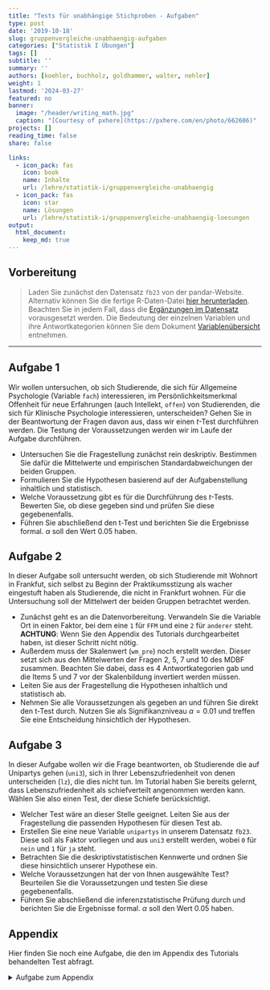 ```yaml
---
title: "Tests für unabhängige Stichproben - Aufgaben" 
type: post
date: '2019-10-18' 
slug: gruppenvergleiche-unabhaengig-aufgaben
categories: ["Statistik I Übungen"] 
tags: [] 
subtitle: ''
summary: '' 
authors: [koehler, buchholz, goldhammer, walter, nehler]
weight: 1
lastmod: '2024-03-27'
featured: no
banner:
  image: "/header/writing_math.jpg"
  caption: "[Courtesy of pxhere](https://pxhere.com/en/photo/662606)"
projects: []
reading_time: false
share: false

links:
  - icon_pack: fas
    icon: book
    name: Inhalte
    url: /lehre/statistik-i/gruppenvergleiche-unabhaengig
  - icon_pack: fas
    icon: star
    name: Lösungen
    url: /lehre/statistik-i/gruppenvergleiche-unabhaengig-loesungen
output:
  html_document:
    keep_md: true
---
```




## Vorbereitung

> Laden Sie zunächst den Datensatz `fb23` von der pandar-Website. Alternativ können Sie die fertige R-Daten-Datei [<i class="fas fa-download"></i> hier herunterladen](/daten/fb23.rda). Beachten Sie in jedem Fall, dass die [Ergänzungen im Datensatz](/lehre/statistik-i/gruppenvergleiche-unabhaengig/#prep) vorausgesetzt werden. Die Bedeutung der einzelnen Variablen und ihre Antwortkategorien können Sie dem Dokument [Variablenübersicht](/lehre/statistik-i/variablen.pdf) entnehmen.

***

## Aufgabe 1
Wir wollen untersuchen, ob sich Studierende, die sich für Allgemeine Psychologie (Variable `fach`) interessieren, im Persönlichkeitsmerkmal Offenheit für neue Erfahrungen (auch Intellekt, `offen`) von Studierenden, die sich für Klinische Psychologie interessieren, unterscheiden? Gehen Sie in der Beantwortung der Fragen davon aus, dass wir einen $t$-Test durchführen werden. Die Testung der Voraussetzungen werden wir im Laufe der Aufgabe durchführen.

* Untersuchen Sie die Fragestellung zunächst rein deskriptiv. Bestimmen Sie dafür die Mittelwerte und empirischen Standardabweichungen der beiden Gruppen. 
* Formulieren Sie die Hypothesen basierend auf der Aufgabenstellung inhaltlich und statistisch.
* Welche Voraussetzung gibt es für die Durchführung des $t$-Tests. Bewerten Sie, ob diese gegeben sind und prüfen Sie diese gegebenenfalls.
* Führen Sie abschließend den t-Test und berichten Sie die Ergebnisse formal. $\alpha$ soll den Wert 0.05 haben.


## Aufgabe 2

In dieser Aufgabe soll untersucht werden, ob sich Studierende mit Wohnort in Frankfut, sich selbst zu Beginn der Praktikumsstizung als wacher eingestuft haben als Studierende, die nicht in Frankfurt wohnen. Für die Untersuchung soll der Mittelwert der beiden Gruppen betrachtet werden.

* Zunächst geht es an die Datenvorbereitung. Verwandeln Sie die Variable Ort in einen Faktor, bei dem eine `1` für `FFM` und eine `2` für `anderer` steht. **ACHTUNG**: Wenn Sie den Appendix des Tutorials durchgearbeitet haben, ist dieser Schritt nicht nötig.
* Außerdem muss der Skalenwert (`wm_pre`) noch erstellt werden. Dieser setzt sich aus den Mittelwerten der Fragen 2, 5, 7 und 10 des MDBF zusammen. Beachten Sie dabei, dass es 4 Antwortkategorien gab und die Items 5 und 7 vor der Skalenbildung invertiert werden müssen.
* Leiten Sie aus der Fragestellung die Hypothesen inhaltlich und statistisch ab.
* Nehmen Sie alle Voraussetzungen als gegeben an und führen Sie direkt den t-Test durch. Nutzen Sie als Signifikanzniveau $\alpha = 0.01$ und treffen Sie eine Entscheidung hinsichtlich der Hypothesen.



## Aufgabe 3

In dieser Aufgabe wollen wir die Frage beantworten, ob Studierende die auf Unipartys gehen (`uni3`), sich in Ihrer Lebenszufriedenheit von denen unterscheiden (`lz`), die dies nicht tun. Im Tutorial haben Sie bereits gelernt, dass Lebenszufriedenheit als schiefverteilt angenommen werden kann. Wählen Sie also einen Test, der diese Schiefe berücksichtigt.

* Welcher Test wäre an dieser Stelle geeignet. Leiten Sie aus der Fragestellung die passenden Hypothesen für diesen Test ab.
* Erstellen Sie eine neue Variable `unipartys` in unserem Datensatz `fb23`. Diese soll als Faktor vorliegen und aus `uni3` erstellt werden, wobei `0` für `nein` und `1` für `ja` steht.
* Betrachten Sie die deskriptivstatistischen Kennwerte und ordnen Sie diese hinsichtlich unserer Hypothese ein.
* Welche Voraussetzungen hat der von Ihnen ausgewählte Test? Beurteilen Sie die Voraussetzungen und testen Sie diese gegebenenfalls.
* Führen Sie abschließend die inferenzstatistische Prüfung durch und berichten Sie die Ergebnisse formal. $\alpha$ soll den Wert 0.05 haben.





## Appendix

Hier finden Sie noch eine Aufgabe, die den im Appendix des Tutorials behandelten Test abfragt.

<details><summary> Aufgabe zum Appendix </summary>

Ist die Wahrscheinlichkeit dafür, neben dem Studium einen Job (`job`) zu haben, die gleiche für Erstsemesterstudierende der Psychologie die in einer Wohngemeinschaft wohnen wie für Studierenden die bei ihren Eltern wohnen (`wohnen`)? Führen Sie die Testung mit $\alpha = 0.05$ durch.


</details>
